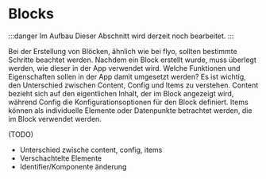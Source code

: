 # Blocks

:::danger Im Aufbau
Dieser Abschnitt wird derzeit noch bearbeitet.
:::

Bei der Erstellung von Blöcken, ähnlich wie bei flyo, sollten bestimmte Schritte beachtet werden. Nachdem ein Block erstellt wurde, muss überlegt werden, wie dieser in der App verwendet wird. Welche Funktionen und Eigenschaften sollen in der App damit umgesetzt werden? Es ist wichtig, den Unterschied zwischen Content, Config und Items zu verstehen. Content bezieht sich auf den eigentlichen Inhalt, der im Block angezeigt wird, während Config die Konfigurationsoptionen für den Block definiert. Items können als individuelle Elemente oder Datenpunkte betrachtet werden, die im Block verwendet werden.

(TODO)

- Unterschied zwische content, config, items
- Verschachtelte Elemente
- Identifier/Komponente änderung